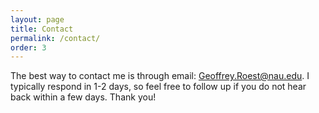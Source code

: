 ```yaml
---
layout: page
title: Contact
permalink: /contact/
order: 3
---
```


The best way to contact me is through email: Geoffrey.Roest@nau.edu. I typically respond in 1-2 days, so feel free to follow up if you do not hear back within a few days. Thank you!